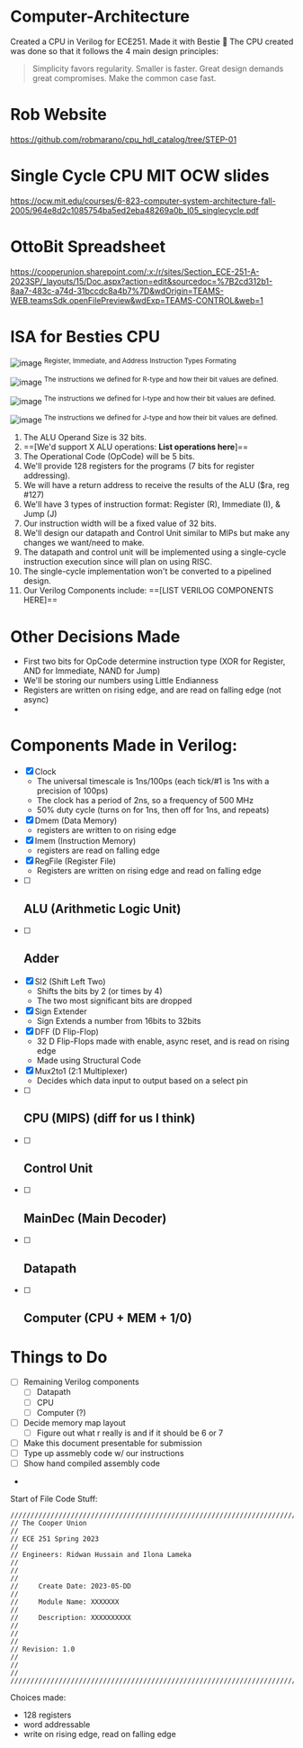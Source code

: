 # Computer-Architecture
Created a CPU in Verilog for ECE251. Made it with Bestie :monkey: The CPU created was done so that it follows the 4 main design principles:
> Simplicity favors regularity.
> Smaller is faster.
> Great design demands great compromises.
> Make the common case fast.

# Rob Website 
https://github.com/robmarano/cpu_hdl_catalog/tree/STEP-01

# Single Cycle CPU MIT OCW slides
https://ocw.mit.edu/courses/6-823-computer-system-architecture-fall-2005/964e8d2c1085754ba5ed2eba48269a0b_l05_singlecycle.pdf

# OttoBit Spreadsheet 
https://cooperunion.sharepoint.com/:x:/r/sites/Section_ECE-251-A-2023SP/_layouts/15/Doc.aspx?action=edit&sourcedoc=%7B2cd312b1-8aa7-483c-a74d-31bccdc8a4b7%7D&wdOrigin=TEAMS-WEB.teamsSdk.openFilePreview&wdExp=TEAMS-CONTROL&web=1

# ISA for Besties CPU
![image](https://github.com/Ridwan-Hussain/Computer-Architecture/assets/114603278/48548477-219a-45a8-9fb7-18185bfe5cf4)
<sup>Register, Immediate, and Address Instruction Types Formating</sup>

![image](https://github.com/Ridwan-Hussain/Computer-Architecture/assets/114603278/aabbf38f-dabf-4588-97ed-76556f38f680)
<sup>The instructions we defined for R-type and how their bit values are defined.</sup>

![image](https://github.com/Ridwan-Hussain/Computer-Architecture/assets/114603278/5c2e417e-c619-4bc5-887f-0a19813c8336)
<sup>The instructions we defined for I-type and how their bit values are defined.</sup>

![image](https://github.com/Ridwan-Hussain/Computer-Architecture/assets/114603278/1bfbdb4b-e731-42b2-a181-3aac20e3a2e6)
<sup>The instructions we defined for J-type and how their bit values are defined.</sup>

1. The ALU Operand Size is 32 bits.
2. ==[We'd support X ALU operations: **List operations here**]==
3. The Operational Code (OpCode) will be 5 bits.
4. We'll provide 128 registers for the programs (7 bits for register addressing).
5. We will have a return address to receive the results of the ALU ($ra, reg #127)
6. We'll have 3 types of instruction format: Register (R), Immediate (I), & Jump (J)
7. Our instruction width will be a fixed value of 32 bits.
8. We'll design our datapath and Control Unit similar to MIPs but make any changes we want/need to make.
9. The datapath and control unit will be implemented using a single-cycle instruction execution since will plan on using RISC.
10. The single-cycle implementation won't be converted to a pipelined design.
11. Our Verilog Components include: ==[LIST VERILOG COMPONENTS HERE]==

# Other Decisions Made
- First two bits for OpCode determine instruction type (XOR for Register, AND for Immediate, NAND for Jump)
- We'll be storing our numbers using Little Endianness
- Registers are written on rising edge, and are read on falling edge (not async)
- 

# Components Made in Verilog:
- [x] Clock 
  - The universal timescale is 1ns/100ps (each tick/#1 is 1ns with a precision of 100ps)
  - The clock has a period of 2ns, so a frequency of 500 MHz
  - 50% duty cycle (turns on for 1ns, then off for 1ns, and repeats)
- [x] Dmem (Data Memory)
  - registers are written to on rising edge
- [x] Imem (Instruction Memory)
  - registers are read on falling edge
- [x] RegFile (Register File)
  - Registers are written on rising edge and read on falling edge
- [ ] ALU (Arithmetic Logic Unit)
  - 
- [ ] Adder
  - 
- [x] Sl2 (Shift Left Two)
  - Shifts the bits by 2 (or times by 4)
  - The two most significant bits are dropped
- [x] Sign Extender
  - Sign Extends a number from 16bits to 32bits
- [x] DFF (D Flip-Flop)
  - 32 D Flip-Flops made with enable, async reset, and is read on rising edge
  - Made using Structural Code
- [x] Mux2to1 (2:1 Multiplexer)
  - Decides which data input to output based on a select pin
- [ ] CPU (MIPS) (diff for us I think)
  - 
- [ ] Control Unit
  - 
- [ ] MainDec (Main Decoder)
  - 
- [ ] Datapath
  - 
- [ ] Computer (CPU + MEM + 1/0)
  - 

# Things to Do
- [ ] Remaining Verilog components
  - [ ] Datapath
  - [ ] CPU
  - [ ] Computer (?)
- [ ] Decide memory map layout
  - [ ] Figure out what r really is and if it should be 6 or 7
- [ ] Make this document presentable for submission
- [ ] Type up assmebly code w/ our instructions
- [ ] Show hand compiled assembly code
- 

Start of File Code Stuff:
```
//////////////////////////////////////////////////////////////////////////////////
// The Cooper Union                                                             //
// ECE 251 Spring 2023                                                          //
// Engineers: Ridwan Hussain and Ilona Lameka                                   //
//                                                                              //
//     Create Date: 2023-05-DD                                                  //
//     Module Name: XXXXXXX                                                     //
//     Description: XXXXXXXXXX                                                  //
//                                                                              //
// Revision: 1.0                                                                //
//                                                                              //
//////////////////////////////////////////////////////////////////////////////////
```

Choices made:
- 128 registers
- word addressable
- write on rising edge, read on falling edge
